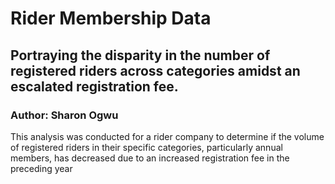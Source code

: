 # Rider Membership Data
##  Portraying the disparity in the number of registered riders across categories amidst an escalated registration fee.
### Author: Sharon Ogwu
This analysis was conducted for a rider company to determine if the volume of registered riders in their specific categories, particularly annual members, has decreased due to an increased registration fee in the preceding year
